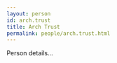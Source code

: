 ```yaml
---
layout: person
id: arch.trust
title: Arch Trust
permalink: people/arch.trust.html
---
```


Person details...